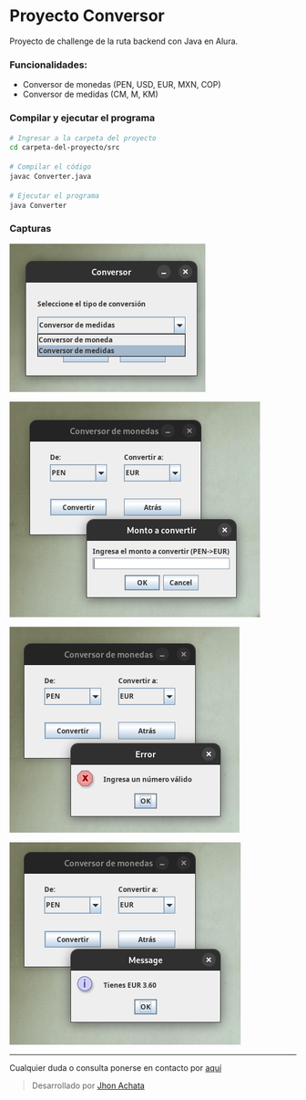 # Proyecto Conversor
Proyecto de challenge de la ruta backend con Java en Alura.

### Funcionalidades:
- Conversor de monedas (PEN, USD, EUR, MXN, COP)
- Conversor de medidas (CM, M, KM)

### Compilar y ejecutar el programa
```bash
# Ingresar a la carpeta del proyecto
cd carpeta-del-proyecto/src

# Compilar el código
javac Converter.java

# Ejecutar el programa
java Converter
```

### Capturas

![Conversor](./docs/conversor.png)

![Conversor monedas](./docs/conversor-monedas.png)

![Conversor monedas](./docs/conversor-monedas-error.png)

![Conversor monedas](./docs/conversor-monedas-ok.png)

<hr />

Cualquier duda o consulta ponerse en contacto por [aquí](https://linkedin.com/in/jhonachata)

> Desarrollado por [Jhon Achata](https://linkedin.com/in/jhonachata)